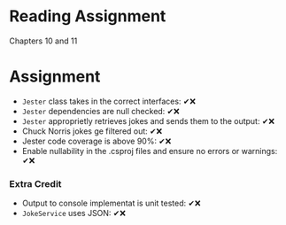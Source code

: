 ﻿# Reading Assignment
Chapters 10 and 11

# Assignment

- `Jester` class takes in the correct interfaces: ✔❌
- `Jester` dependencies are null checked: ✔❌
- `Jester` approprietly retrieves jokes and sends them to the output: ✔❌
- Chuck Norris jokes ge filtered out: ✔❌
- Jester code coverage is above 90%: ✔❌
- Enable nullability in the .csproj files and ensure no errors or warnings: ✔❌

### Extra Credit
- Output to console implementat is unit tested: ✔❌
- `JokeService` uses JSON: ✔❌